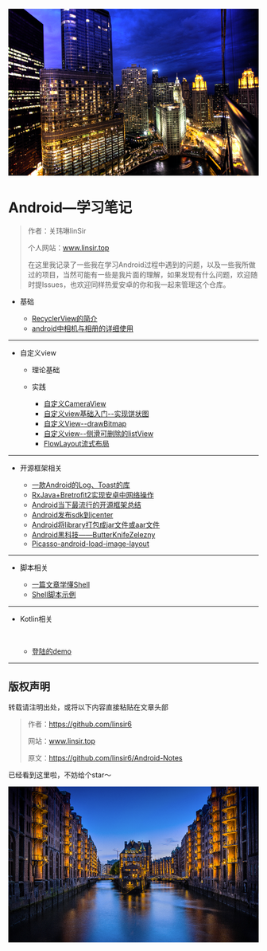 ![](/img/background.png)



# Android—学习笔记

> 作者：关玮琳linSir
>
> 个人网站：www.linsir.top
>
> 在这里我记录了一些我在学习Android过程中遇到的问题，以及一些我所做过的项目，当然可能有一些是我片面的理解，如果发现有什么问题，欢迎随时提Issues，也欢迎同样热爱安卓的你和我一起来管理这个仓库。





- 基础

    - [RecyclerView的简介](/RecyclerView的简介.md)
    - [android中相机与相册的详细使用](/android中相机与相册的详细使用.md)




----



- 自定义view

    - 理论基础

    - 实践
       - [自定义CameraView](/自定义CameraView.md)
       - [自定义view基础入门--实现饼状图](/自定义view基础入门——实现饼状图.md)
       - [自定义View--drawBitmap](/自定义View-——-drawBitmap.md)
       - [自定义view--侧滑可删除的listView](/Android自定义view——侧滑可删除的listView.md)
       - [FlowLayout流式布局](/FlowLayout.md)




----





- 开源框架相关

    - [一款Android的Log、Toast的库](/一款Android的Log、Toast的库.md)
    - [RxJava+Bretrofit2实现安卓中网络操作](/RxJava-%2Bretrofit2实现安卓中网络操作.md)
    - [Android当下最流行的开源框架总结](/Android当下最流行的开源框架总结.md)
    - [Android发布sdk到jcenter](/Android发布sdk到jcenter.md)
    - [Android将library打包成jar文件或aar文件](/Android将library打包成jar文件或aar文件.md)
    - [Android黑科技——ButterKnifeZelezny](/Android黑科技——ButterKnifeZelezny.md)
    - [Picasso-android-load-image-layout](/Picasso-android-load-image-layout.md)






----



- 脚本相关

  - [一篇文章学懂Shell](/一篇文章学懂Shell脚本.md)
  - [Shell脚本示例](/简单的Shell脚本.md)




----



- Kotlin相关

  ​

  - [登陆的demo](/Kotlin-for-android.md)


----






## 版权声明

转载请注明出处，或将以下内容直接粘贴在文章头部



> 作者：https://github.com/linsir6
>
> 网站：www.linsir.top
>
> 原文：https://github.com/linsir6/Android-Notes



已经看到这里啦，不妨给个star～

![](/img/background2.png)



